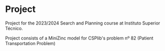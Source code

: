 # Project
Project for the 2023/2024 Search and Planning course at Instituto Superior Técnico.

Project consists of a MiniZinc model for CSPlib's problem nº 82 (Patient Transportation Problem)
